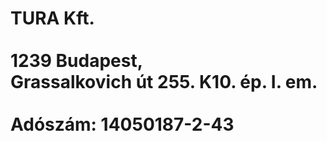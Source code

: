 <html>
<body>

<h1>TURA Kft. 
  <br>
    <br>
  1239 Budapest, <br> 
  Grassalkovich út 255. K10. ép. I. em.
  <br>
    <br>
  Adószám: 14050187-2-43
 </h1>
</body>
</html>
